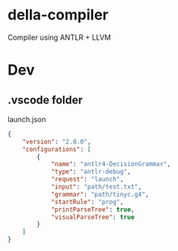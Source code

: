 # della-compiler
Compiler using ANTLR + LLVM

# Dev

## .vscode folder

launch.json
```json
{
    "version": "2.0.0",
    "configurations": [
        {
            "name": "antlr4-DecisionGrammar",
            "type": "antlr-debug",
            "request": "launch",
            "input": "path/test.txt",
            "grammar": "path/tinyc.g4",
            "startRule": "prog",
            "printParseTree": true,
            "visualParseTree": true
        }
    ]
}
```
